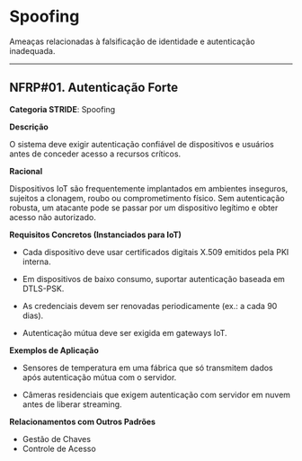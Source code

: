 # Spoofing

Ameaças relacionadas à falsificação de identidade e autenticação inadequada.

---

## NFRP#01. Autenticação Forte

**Categoria STRIDE**: Spoofing

**Descrição**

O sistema deve exigir autenticação confiável de dispositivos e usuários antes de conceder acesso a recursos críticos.

**Racional**

Dispositivos IoT são frequentemente implantados em ambientes inseguros, sujeitos a clonagem, roubo ou comprometimento físico. Sem autenticação robusta, um atacante pode se passar por um dispositivo legítimo e obter acesso não autorizado.

**Requisitos Concretos (Instanciados para IoT)**

* Cada dispositivo deve usar certificados digitais X.509 emitidos pela PKI interna.

* Em dispositivos de baixo consumo, suportar autenticação baseada em DTLS-PSK.

* As credenciais devem ser renovadas periodicamente (ex.: a cada 90 dias).

* Autenticação mútua deve ser exigida em gateways IoT.

**Exemplos de Aplicação**

* Sensores de temperatura em uma fábrica que só transmitem dados após autenticação mútua com o servidor.

* Câmeras residenciais que exigem autenticação com servidor em nuvem antes de liberar streaming.

**Relacionamentos com Outros Padrões**

* Gestão de Chaves
* Controle de Acesso
